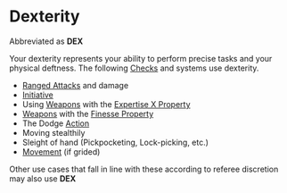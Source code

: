 # Dexterity

Abbreviated as **DEX**

Your dexterity represents your ability to perform precise tasks and your physical deftness. The following [Checks](../../Game%20Procedures/Check.md) and systems use dexterity.

- [Ranged Attacks](../../Game%20Procedures/Ranged%20Attack.md) and damage
- [Initiative](../../Game%20Procedures/Initiative.md)
- Using [Weapons](../../Items/Equipment/Weapons.md) with the [Expertise X Property](../../Items/Equipment/Individual%20Item%20Cards/Weapons/Weapon%20Properties/Expertise%20X%20Property.md)
- [Weapons](../../Items/Equipment/Weapons.md) with the [Finesse Property](../../Items/Equipment/Individual%20Item%20Cards/Weapons/Weapon%20Properties/Finesse%20Property.md) 
- The Dodge [Action](../../Game%20Procedures/Action.md)
- Moving stealthily
- Sleight of hand (Pickpocketing, Lock-picking, etc.)
- [Movement](../../Game%20Procedures/Movement.md) (if grided)

Other use cases that fall in line with these according to referee discretion may also use **DEX**